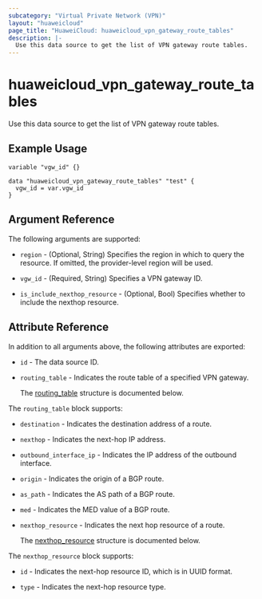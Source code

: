 ```yaml
---
subcategory: "Virtual Private Network (VPN)"
layout: "huaweicloud"
page_title: "HuaweiCloud: huaweicloud_vpn_gateway_route_tables"
description: |-
  Use this data source to get the list of VPN gateway route tables.
---
```


# huaweicloud_vpn_gateway_route_tables

Use this data source to get the list of VPN gateway route tables.

## Example Usage

```hcl
variable "vgw_id" {}

data "huaweicloud_vpn_gateway_route_tables" "test" {
  vgw_id = var.vgw_id
}
```

## Argument Reference

The following arguments are supported:

* `region` - (Optional, String) Specifies the region in which to query the resource.
  If omitted, the provider-level region will be used.

* `vgw_id` - (Required, String) Specifies a VPN gateway ID.

* `is_include_nexthop_resource` - (Optional, Bool) Specifies whether to include the nexthop resource.

## Attribute Reference

In addition to all arguments above, the following attributes are exported:

* `id` - The data source ID.

* `routing_table` - Indicates the route table of a specified VPN gateway.

  The [routing_table](#routing_table_struct) structure is documented below.

<a name="routing_table_struct"></a>
The `routing_table` block supports:

* `destination` - Indicates the destination address of a route.

* `nexthop` - Indicates the next-hop IP address.

* `outbound_interface_ip` - Indicates the IP address of the outbound interface.

* `origin` - Indicates the origin of a BGP route.

* `as_path` - Indicates the AS path of a BGP route.

* `med` - Indicates the MED value of a BGP route.

* `nexthop_resource` - Indicates the next hop resource of a route.

  The [nexthop_resource](#routing_table_nexthop_resource_struct) structure is documented below.

<a name="routing_table_nexthop_resource_struct"></a>
The `nexthop_resource` block supports:

* `id` - Indicates the next-hop resource ID, which is in UUID format.

* `type` - Indicates the next-hop resource type.
